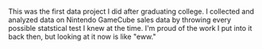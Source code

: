 This was the first data project I did after graduating college. I collected and analyzed data on Nintendo GameCube sales data by throwing every possible statstical test I knew at the time. I'm proud of the work I put into it back then, but looking at it now is like "eww." 
